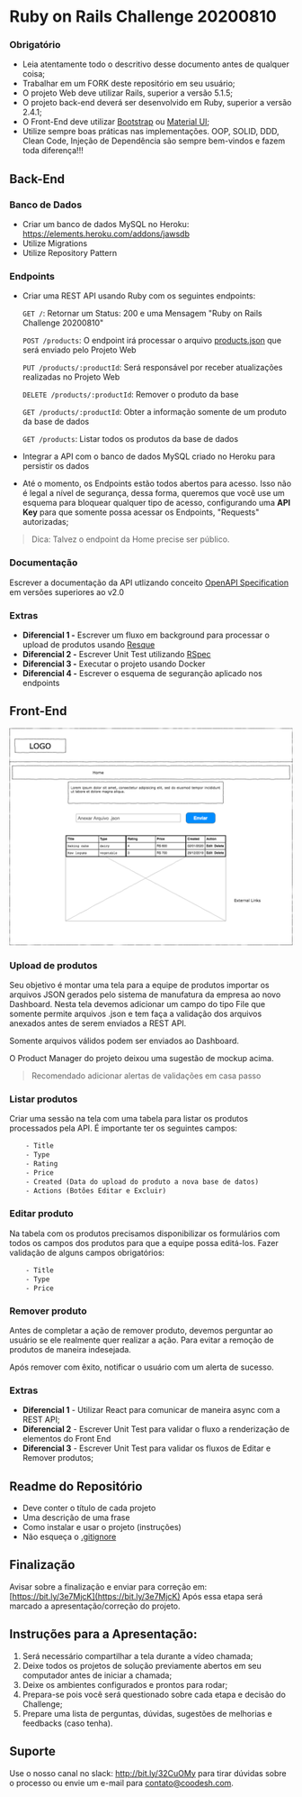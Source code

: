 # Ruby on Rails Challenge 20200810

### Obrigatório
 
- Leia atentamente todo o descritivo desse documento antes de qualquer coisa;
- Trabalhar em um FORK deste repositório em seu usuário;
- O projeto Web deve utilizar Rails, superior a versão 5.1.5;
- O projeto back-end deverá ser desenvolvido em Ruby, superior a versão 2.4.1;
- O Front-End deve utilizar [Bootstrap](https://getbootstrap.com/) ou [Material UI](https://material-ui.com);
- Utilize sempre boas práticas nas implementações. OOP, SOLID, DDD, Clean Code, Injeção de Dependência são sempre bem-vindos e fazem toda diferença!!!


## Back-End
 
### Banco de Dados
 
- Criar um banco de dados MySQL no Heroku: https://elements.heroku.com/addons/jawsdb
- Utilize Migrations
- Utilize Repository Pattern

### Endpoints

- Criar uma REST API usando Ruby com os seguintes endpoints:
     
    `GET /`: Retornar um Status: 200 e uma Mensagem "Ruby on Rails Challenge 20200810"
    
    `POST /products`: O endpoint irá processar o arquivo [products.json](products.json) que será enviado pelo Projeto Web
    
    `PUT /products/:productId`: Será responsável por receber atualizações realizadas no Projeto Web
    
    `DELETE /products/:productId`: Remover o produto da base
    
    `GET /products/:productId`: Obter a informação somente de um produto da base de dados

    `GET /products`: Listar todos os produtos da base de dados

- Integrar a API com o banco de dados MySQL criado no Heroku para persistir os dados
- Até o momento, os Endpoints estão todos abertos para acesso. Isso não é legal a nível de segurança, dessa forma, queremos que você use um esquema para bloquear qualquer tipo de acesso, configurando
uma **API Key** para que somente possa acessar os Endpoints, "Requests" autorizadas;

> Dica: Talvez o endpoint da Home precise ser público.

### Documentação

Escrever a documentação da API utlizando conceito [OpenAPI Specification](https://github.com/OAI/OpenAPI-Specification) em versões superiores ao v2.0

### Extras

- **Diferencial 1 -** Escrever um fluxo em background para processar o upload de produtos usando [Resque](https://github.com/resque/resque) 
- **Diferencial 2 -** Escrever Unit Test utilizando [RSpec](https://rspec.info/)
- **Diferencial 3 -** Executar o projeto usando Docker
- **Diferencial 4 -** Escrever o esquema de seguranção aplicado nos endpoints 
 
## Front-End
 
![Home](assets/images/home.png)

### Upload de produtos
 
Seu objetivo é montar uma tela para a equipe de produtos importar os arquivos JSON gerados pelo sistema de manufatura da empresa ao novo Dashboard. 
Nesta tela devemos adicionar um campo do tipo File que somente permite arquivos .json e tem faça a validação dos arquivos anexados antes de serem enviados a REST API. 

Somente arquivos válidos podem ser enviados ao Dashboard. 

O Product Manager do projeto deixou uma sugestão de mockup acima.

> Recomendado adicionar alertas de validações em casa passo

 
### Listar produtos
 
Criar uma sessão na tela com uma tabela para listar os produtos processados pela API. É importante ter os seguintes campos:
 
        - Title
        - Type
        - Rating
        - Price
        - Created (Data do upload do produto a nova base de datos)
        - Actions (Botões Editar e Excluir)
 
### Editar produto
 
Na tabela com os produtos precisamos disponibilizar os formulários com todos os campos dos produtos para que a equipe possa editá-los. 
Fazer validação de alguns campos obrigatórios:

        - Title
        - Type
        - Price
 
### Remover produto
 
Antes de completar a ação de remover produto, devemos perguntar ao usuário se ele realmente 
quer realizar a ação. Para evitar a remoção de produtos de maneira indesejada. 

Após remover com êxito, notificar o usuário com um alerta de sucesso. 

### Extras

- **Diferencial 1** - Utilizar React para comunicar de maneira async com a REST API;
- **Diferencial 2** - Escrever Unit Test para validar o fluxo a renderização de elementos do Front End
- **Diferencial 3** - Escrever Unit Test para validar os fluxos de Editar e Remover produtos;
 
## Readme do Repositório
 
- Deve conter o título de cada projeto
- Uma descrição de uma frase
- Como instalar e usar o projeto (instruções)
- Não esqueça o [.gitignore](https://www.toptal.com/developers/gitignore)
 
## Finalização 

Avisar sobre a finalização e enviar para correção em: [https://bit.ly/3e7MjcK](https://bit.ly/3e7MjcK) 
Após essa etapa será marcado a apresentação/correção do projeto.

## Instruções para a Apresentação: 

1. Será necessário compartilhar a tela durante a vídeo chamada;
2. Deixe todos os projetos de solução previamente abertos em seu computador antes de iniciar a chamada;
3. Deixe os ambientes configurados e prontos para rodar; 
4. Prepara-se pois você será questionado sobre cada etapa e decisão do Challenge;
5. Prepare uma lista de perguntas, dúvidas, sugestões de melhorias e feedbacks (caso tenha).


## Suporte

Use o nosso canal no slack: http://bit.ly/32CuOMy para tirar dúvidas sobre o processo ou envie um e-mail para contato@coodesh.com. 





